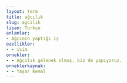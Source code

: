 ```yaml
---
layout: term
title: ağcılık
slug: agcilik
lisan: Türkçe
anlamlar:
- Ağcının yaptığı iş
ozellikler:
- - isim
ornekler:
- - Ağcılık gelenek olmuş, biz de yapıyoruz.
orneklerkaynak:
- - Yaşar Kemal
---
```

